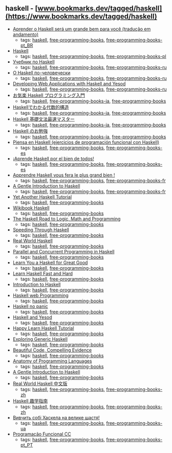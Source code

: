 haskell - [www.bookmarks.dev/tagged/haskell](https://www.bookmarks.dev/tagged/haskell)
---
* [Aprender o Haskell será um grande bem para você (tradução em andamento)](https://github.com/taylorrf/learnhaskell)
    * tags: [haskell](../tagged/haskell.md), [free-programming-books](../tagged/free-programming-books.md), [free-programming-books-pt_BR](../tagged/free-programming-books-pt_BR.md)
* [Haskell](https://pl.wikibooks.org/wiki/Haskell)
    * tags: [haskell](../tagged/haskell.md), [free-programming-books](../tagged/free-programming-books.md), [free-programming-books-pl](../tagged/free-programming-books-pl.md)
* [Учебник по Haskell](http://anton-k.github.io/ru-haskell-book/book/home.html)
    * tags: [haskell](../tagged/haskell.md), [free-programming-books](../tagged/free-programming-books.md), [free-programming-books-ru](../tagged/free-programming-books-ru.md)
* [О Haskell по-человечески](https://www.ohaskell.guide)
    * tags: [haskell](../tagged/haskell.md), [free-programming-books](../tagged/free-programming-books.md), [free-programming-books-ru](../tagged/free-programming-books-ru.md)
* [Developing Web Applications with Haskell and Yesod](https://bitbucket.org/darkus/yesod/downloads)
    * tags: [haskell](../tagged/haskell.md), [free-programming-books](../tagged/free-programming-books.md), [free-programming-books-ru](../tagged/free-programming-books-ru.md)
* [お気楽 Haskell プログラミング入門](http://www.geocities.jp/m_hiroi/func/haskell.html)
    * tags: [haskell](../tagged/haskell.md), [free-programming-books-ja](../tagged/free-programming-books-ja.md), [free-programming-books](../tagged/free-programming-books.md)
* [Haskellでわかる代数的構造](https://aiya000.gitbooks.io/haskell_de_groupstructure/)
    * tags: [haskell](../tagged/haskell.md), [free-programming-books-ja](../tagged/free-programming-books-ja.md), [free-programming-books](../tagged/free-programming-books.md)
* [Haskell 基礎文法最速マスター](http://d.hatena.ne.jp/ruicc/20100131/1264905896)
    * tags: [haskell](../tagged/haskell.md), [free-programming-books-ja](../tagged/free-programming-books-ja.md), [free-programming-books](../tagged/free-programming-books.md)
* [Haskell のお勉強](http://www.shido.info/hs/index.html)
    * tags: [haskell](../tagged/haskell.md), [free-programming-books-ja](../tagged/free-programming-books-ja.md), [free-programming-books](../tagged/free-programming-books.md)
* [Piensa en Haskell (ejercicios de programación funcional con Haskell)](http://www.cs.us.es/~jalonso/publicaciones/Piensa_en_Haskell.pdf)
    * tags: [haskell](../tagged/haskell.md), [free-programming-books](../tagged/free-programming-books.md), [free-programming-books-es](../tagged/free-programming-books-es.md)
* [¡Aprende Haskell por el bien de todos!](http://aprendehaskell.es/main.html)
    * tags: [haskell](../tagged/haskell.md), [free-programming-books](../tagged/free-programming-books.md), [free-programming-books-es](../tagged/free-programming-books-es.md)
* [Apprendre Haskell vous fera le plus grand bien !](http://lyah.haskell.fr)
    * tags: [haskell](../tagged/haskell.md), [free-programming-books](../tagged/free-programming-books.md), [free-programming-books-fr](../tagged/free-programming-books-fr.md)
* [A Gentle Introduction to Haskell](http://gorgonite.developpez.com/livres/traductions/haskell/gentle-haskell/)
    * tags: [haskell](../tagged/haskell.md), [free-programming-books](../tagged/free-programming-books.md), [free-programming-books-fr](../tagged/free-programming-books-fr.md)
* [Yet Another Haskell Tutorial](http://hal3.name/docs/daume02yaht.pdf)
    * tags: [haskell](../tagged/haskell.md), [free-programming-books](../tagged/free-programming-books.md)
* [Wikibook Haskell](https://en.wikibooks.org/wiki/Haskell)
    * tags: [haskell](../tagged/haskell.md), [free-programming-books](../tagged/free-programming-books.md)
* [The Haskell Road to Logic, Math and Programming](https://fldit-www.cs.uni-dortmund.de/~peter/PS07/HR.pdf)
    * tags: [haskell](../tagged/haskell.md), [free-programming-books](../tagged/free-programming-books.md)
* [Speeding Through Haskell](http://www.sthaskell.com)
    * tags: [haskell](../tagged/haskell.md), [free-programming-books](../tagged/free-programming-books.md)
* [Real World Haskell](http://book.realworldhaskell.org)
    * tags: [haskell](../tagged/haskell.md), [free-programming-books](../tagged/free-programming-books.md)
* [Parallel and Concurrent Programming in Haskell](http://chimera.labs.oreilly.com/books/1230000000929/index.html)
    * tags: [haskell](../tagged/haskell.md), [free-programming-books](../tagged/free-programming-books.md)
* [Learn You a Haskell for Great Good](http://learnyouahaskell.com)
    * tags: [haskell](../tagged/haskell.md), [free-programming-books](../tagged/free-programming-books.md)
* [Learn Haskell Fast and Hard](http://yannesposito.com/Scratch/en/blog/Haskell-the-Hard-Way/)
    * tags: [haskell](../tagged/haskell.md), [free-programming-books](../tagged/free-programming-books.md)
* [Introduction to Haskell](http://www.seas.upenn.edu/~cis194/spring13/)
    * tags: [haskell](../tagged/haskell.md), [free-programming-books](../tagged/free-programming-books.md)
* [Haskell web Programming](http://yannesposito.com/Scratch/fr/blog/Yesod-tutorial-for-newbies/)
    * tags: [haskell](../tagged/haskell.md), [free-programming-books](../tagged/free-programming-books.md)
* [Haskell no panic](http://lisperati.com/haskell/)
    * tags: [haskell](../tagged/haskell.md), [free-programming-books](../tagged/free-programming-books.md)
* [Haskell and Yesod](http://www.yesodweb.com/book-1.4)
    * tags: [haskell](../tagged/haskell.md), [free-programming-books](../tagged/free-programming-books.md)
* [Happy Learn Haskell Tutorial](http://www.happylearnhaskelltutorial.com)
    * tags: [haskell](../tagged/haskell.md), [free-programming-books](../tagged/free-programming-books.md)
* [Exploring Generic Haskell](http://www.andres-loeh.de/ExploringGH.pdf)
    * tags: [haskell](../tagged/haskell.md), [free-programming-books](../tagged/free-programming-books.md)
* [Beautiful Code, Compelling Evidence](http://www.renci.org/wp-content/pub/tutorials/BeautifulCode.pdf)
    * tags: [haskell](../tagged/haskell.md), [free-programming-books](../tagged/free-programming-books.md)
* [Anatomy of Programming Languages](http://www.cs.utexas.edu/~wcook/anatomy/)
    * tags: [haskell](../tagged/haskell.md), [free-programming-books](../tagged/free-programming-books.md)
* [A Gentle Introduction to Haskell](https://www.haskell.org/tutorial/)
    * tags: [haskell](../tagged/haskell.md), [free-programming-books](../tagged/free-programming-books.md)
* [Real World Haskell 中文版](http://cnhaskell.com)
    * tags: [haskell](../tagged/haskell.md), [free-programming-books](../tagged/free-programming-books.md), [free-programming-books-zh](../tagged/free-programming-books-zh.md)
* [Haskell 趣学指南](http://learnyoua.haskell.sg)
    * tags: [haskell](../tagged/haskell.md), [free-programming-books](../tagged/free-programming-books.md), [free-programming-books-zh](../tagged/free-programming-books-zh.md)
* [Вивчить собі Хаскела на велике щастя!](http://haskell.trygub.com)
    * tags: [haskell](../tagged/haskell.md), [free-programming-books](../tagged/free-programming-books.md), [free-programming-books-ua](../tagged/free-programming-books-ua.md)
* [Programação Funcional CC](http://www4.di.uminho.pt/~mjf/pub/PF-Haskell.pdf)
    * tags: [haskell](../tagged/haskell.md), [free-programming-books](../tagged/free-programming-books.md), [free-programming-books-pt_PT](../tagged/free-programming-books-pt_PT.md)
